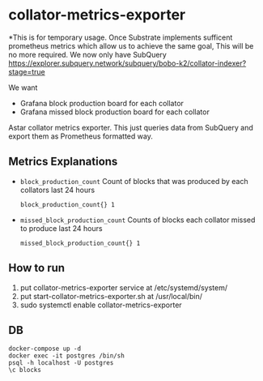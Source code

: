 # collator-metrics-exporter

*This is for temporary usage.
Once Substrate implements sufficent prometheus metrics which allow us to achieve the same goal, This will be no more required.
We now only have SubQuery https://explorer.subquery.network/subquery/bobo-k2/collator-indexer?stage=true

We want
- Grafana block production board for each collator
- Grafana missed block production board for each collator

Astar collator metrics exporter.
This just queries data from SubQuery and export them as Prometheus formatted way.

## Metrics Explanations

- `block_production_count` Count of blocks that was produced by each collators last 24 hours
  ```
  block_production_count{} 1
  ```

- `missed_block_production_count` Counts of blocks each collator missed to produce last 24 hours
  ```
  missed_block_production_count{} 1

## How to run
1. put collator-metrics-exporter service at /etc/systemd/system/
2. put start-collator-metrics-exporter.sh at /usr/local/bin/
3. sudo systemctl enable collator-metrics-exporter

## DB
```
docker-compose up -d
docker exec -it postgres /bin/sh
psql -h localhost -U postgres
\c blocks
```
